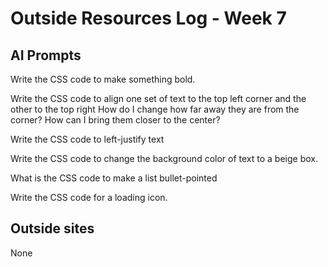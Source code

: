 # Outside Resources Log - Week 7


## AI Prompts
Write the CSS code to make something bold. 

Write the CSS code to align one set of text to the top left corner and the other to the top right
How do I change how far away they are from the corner?
How can I bring them closer to the center?

Write the CSS code to left-justify text

Write the CSS code to change the background color of text to a beige box.

What is the CSS code to make a list bullet-pointed

Write the CSS code for a loading icon.

## Outside sites
None